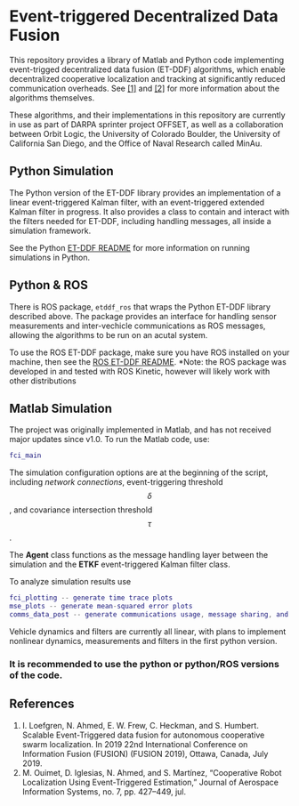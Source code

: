 # Event-triggered Decentralized Data Fusion

This repository provides a library of Matlab and Python code implementing event-trigged decentralized data fusion (ET-DDF) algorithms, which enable decentralized cooperative localization and tracking at significantly reduced communication overheads. See [[1]](#References) and [[2]](#References) for more information about the algorithms themselves.

These algorithms, and their implementations in this repository are currently in use as part of DARPA sprinter project OFFSET, as well as a collaboration between Orbit Logic, the University of Colorado Boulder, the University of California San Diego, and the Office of Naval Research called MinAu.


## Python Simulation

The Python version of the ET-DDF library provides an implementation of a linear event-triggered Kalman filter, with an event-triggered extended Kalman filter in progress. It also provides a class to contain and interact with the filters needed for ET-DDF, including handling messages, all inside a simulation framework.

See the Python [ET-DDF README](python/etddf/README.md) for more information on running simulations in Python.


## Python & ROS

There is ROS package, `etddf_ros` that wraps the Python ET-DDF library described above. The package provides an interface for handling sensor measurements and inter-vechicle communications as ROS messages, allowing the algorithms to be run on an acutal system.

To use the ROS ET-DDF package, make sure you have ROS installed on your machine, then see the [ROS ET-DDF README](python/ros_wrapper/README.md). *Note: the ROS package was developed in and tested with ROS Kinetic, however will likely work with other distributions 

## Matlab Simulation

The project was originally implemented in Matlab, and has not received major updates since v1.0.
To run the Matlab code, use:
```matlab
fci_main
```
The simulation configuration options are at the beginning of the script, including *network connections*, event-triggering threshold *$$\delta$$*, and covariance intersection threshold *$$\tau$$*.

The **Agent** class functions as the message handling layer between the simulation and the **ETKF** event-triggered Kalman filter class.

To analyze simulation results use
```matlab
fci_plotting -- generate time trace plots
mse_plots -- generate mean-squared error plots
comms_data_post -- generate communications usage, message sharing, and CI trigger plots
```

Vehicle dynamics and filters are currently all linear, with plans to implement nonlinear dynamics, measurements and filters in the first python version.

### __It is recommended to use the python or python/ROS versions of the code.__


## References

1) I. Loefgren, N. Ahmed, E. W. Frew,  C. Heckman, and S. Humbert. Scalable Event-Triggered data fusion for autonomous cooperative swarm localization. In 2019 22nd International Conference on Information Fusion (FUSION) (FUSION 2019), Ottawa, Canada, July 2019. 
2) M. Ouimet, D. Iglesias, N. Ahmed, and S. Martı́nez, “Cooperative Robot
Localization Using Event-Triggered Estimation,” Journal of Aerospace
Information Systems, no. 7, pp. 427–449, jul.
